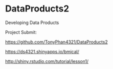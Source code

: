 # DataProducts2

Developing Data Products

Project Submit:

https://github.com/TonyPhan4321/DataProducts2

https://ds4321.shinyapps.io/bmical/

http://shiny.rstudio.com/tutorial/lesson1/
